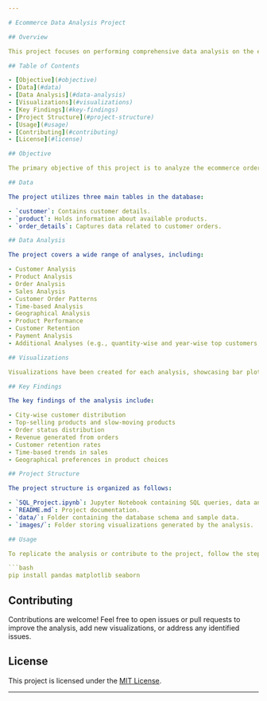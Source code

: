 ```yaml
---

# Ecommerce Data Analysis Project

## Overview

This project focuses on performing comprehensive data analysis on the ecommerce order data of a fictional company. By leveraging SQL queries and visualizations, we aim to derive valuable insights into customer behavior, product performance, order patterns, and various other aspects that can inform strategic business decision-making.

## Table of Contents

- [Objective](#objective)
- [Data](#data)
- [Data Analysis](#data-analysis)
- [Visualizations](#visualizations)
- [Key Findings](#key-findings)
- [Project Structure](#project-structure)
- [Usage](#usage)
- [Contributing](#contributing)
- [License](#license)

## Objective

The primary objective of this project is to analyze the ecommerce order data using SQL queries and visualize the results. By examining customer information, product details, order history, and payment data, we aim to gain actionable insights that can assist in making informed business decisions.

## Data

The project utilizes three main tables in the database:

- `customer`: Contains customer details.
- `product`: Holds information about available products.
- `order_details`: Captures data related to customer orders.

## Data Analysis

The project covers a wide range of analyses, including:

- Customer Analysis
- Product Analysis
- Order Analysis
- Sales Analysis
- Customer Order Patterns
- Time-based Analysis
- Geographical Analysis
- Product Performance
- Customer Retention
- Payment Analysis
- Additional Analyses (e.g., quantity-wise and year-wise top customers, impact of discounts, stock levels, payment mode correlation)

## Visualizations

Visualizations have been created for each analysis, showcasing bar plots, pie charts, line plots, and more. The visualizations aid in presenting the insights derived from the data analysis in a clear and understandable manner.

## Key Findings

The key findings of the analysis include:

- City-wise customer distribution
- Top-selling products and slow-moving products
- Order status distribution
- Revenue generated from orders
- Customer retention rates
- Time-based trends in sales
- Geographical preferences in product choices

## Project Structure

The project structure is organized as follows:

- `SQL_Project.ipynb`: Jupyter Notebook containing SQL queries, data analysis, and visualizations.
- `README.md`: Project documentation.
- `data/`: Folder containing the database schema and sample data.
- `images/`: Folder storing visualizations generated by the analysis.

## Usage

To replicate the analysis or contribute to the project, follow the steps outlined in the Jupyter Notebook. Ensure you have the necessary dependencies installed.

```bash
pip install pandas matplotlib seaborn
```

## Contributing

Contributions are welcome! Feel free to open issues or pull requests to improve the analysis, add new visualizations, or address any identified issues.

## License

This project is licensed under the [MIT License](LICENSE).

---
```

